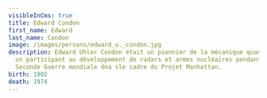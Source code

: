 ```yaml
---
visibleInCms: true
title: Edward Condon
first_name: Edward
last_name: Condon
image: /images/persons/edward_u._condon.jpg
description: Edward Uhler Condon était un pionnier de la mécanique quantique et
  un participant au développement de radars et armes nucléaires pendant la
  Seconde Guerre mondiale dna sle cadre du Projet Manhattan.
birth: 1902
death: 1974
---
```

